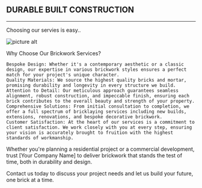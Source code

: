 
## DURABLE BUILT CONSTRUCTION ##
- - - -

Choosing our servies is easy..


![picture alt](http://via.placeholder.com/200x150 "title")

Why Choose Our Brickwork Services?

    Bespoke Design: Whether it's a contemporary aesthetic or a classic design, our expertise in various brickwork styles ensures a perfect match for your project's unique character.
    Quality Materials: We source the highest quality bricks and mortar, promising durability and longevity in every structure we build.
    Attention to Detail: Our meticulous approach guarantees seamless alignment, robust construction, and impeccable finish, ensuring each brick contributes to the overall beauty and strength of your property.
    Comprehensive Solutions: From initial consultation to completion, we offer a full spectrum of bricklaying services including new builds, extensions, renovations, and bespoke decorative brickwork.
    Customer Satisfaction: At the heart of our services is a commitment to client satisfaction. We work closely with you at every step, ensuring your vision is accurately brought to fruition with the highest standards of workmanship.

Whether you're planning a residential project or a commercial development, trust [Your Company Name] to deliver brickwork that stands the test of time, both in durability and design.

Contact us today to discuss your project needs and let us build your future, one brick at a time. 
